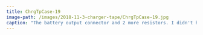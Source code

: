```yaml
---
title: ChrgTpCase-19
image-path: /images/2018-11-3-charger-tape/ChrgTpCase-19.jpg
caption: "The battery output connector and 2 more resistors. I didn't have a 240 Ohms resistor at hand, so I just used two 120's in series."
---
```

